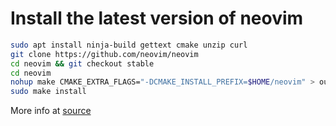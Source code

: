 # Install the latest version of neovim

```bash
sudo apt install ninja-build gettext cmake unzip curl
git clone https://github.com/neovim/neovim
cd neovim && git checkout stable
cd neovim
nohup make CMAKE_EXTRA_FLAGS="-DCMAKE_INSTALL_PREFIX=$HOME/neovim" > output.log 2>&1 &
sudo make install
```
More info at [source](https://forums.raspberrypi.com/viewtopic.php?t=367119)
